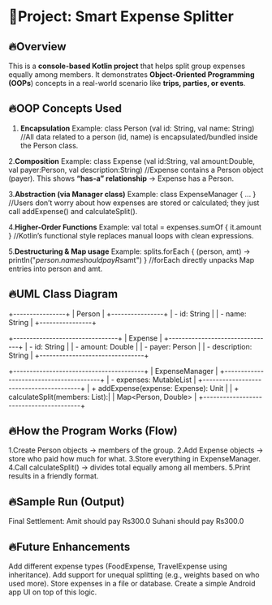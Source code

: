 # 🎯Project: Smart Expense Splitter

## 🔥Overview
This is a **console-based Kotlin project** that helps split group expenses equally among members.
It demonstrates **Object-Oriented Programming (OOPs**) concepts in a real-world scenario like **trips, parties, or events**.


## 🔥OOP Concepts Used
1. **Encapsulation**
Example:
class Person (val id: String, val name: String)
//All data related to a person (id, name) is encapsulated/bundled inside the Person class.

2.**Composition**
Example:
class Expense (val id:String, val amount:Double, val payer:Person, val description:String)
//Expense contains a Person object (payer). This shows **“has-a” relationship** → Expense has a Person.

3.**Abstraction (via Manager class)**
Example:
class ExpenseManager { ... }
//Users don’t worry about how expenses are stored or calculated; they just call addExpense() and calculateSplit().

4.**Higher-Order Functions**
Example:
val total = expenses.sumOf { it.amount }
//Kotlin’s functional style replaces manual loops with clean expressions.

5.**Destructuring & Map usage**
Example:
splits.forEach { (person, amt) -> println("${person.name} should pay Rs$amt") }
//forEach directly unpacks Map entries into person and amt.


## 🔥UML Class Diagram
+----------------+
|    Person      |
+----------------+
| - id: String   |
| - name: String |
+----------------+

+--------------------------------+
|            Expense              |
+--------------------------------+
| - id: String                   |
| - amount: Double                |
| - payer: Person                 |
| - description: String            |
+--------------------------------+

+----------------------------------------+
|           ExpenseManager                |
+----------------------------------------+
| - expenses: MutableList<Expense>        |
+----------------------------------------+
| + addExpense(expense: Expense): Unit    |
| + calculateSplit(members: List<Person>):|
|        Map<Person, Double>              |
+----------------------------------------+


## 🔥How the Program Works (Flow)
1.Create Person objects → members of the group.
2.Add Expense objects → store who paid how much for what.
3.Store everything in ExpenseManager.
4.Call calculateSplit() → divides total equally among all members.
5.Print results in a friendly format.

## 🔥Sample Run (Output)
Final Settlement:
Amit should pay Rs300.0
Suhani should pay Rs300.0

## 🔥Future Enhancements
Add different expense types (FoodExpense, TravelExpense using inheritance).
Add support for unequal splitting (e.g., weights based on who used more).
Store expenses in a file or database.
Create a simple Android app UI on top of this logic.
